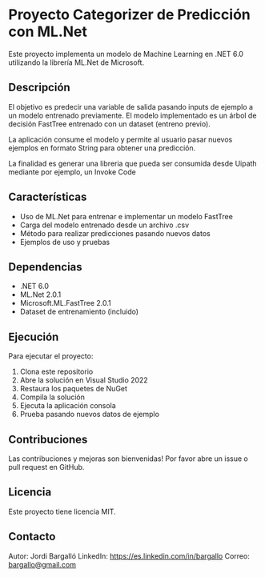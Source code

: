 
# Proyecto Categorizer de Predicción con ML.Net

Este proyecto implementa un modelo de Machine Learning en .NET 6.0 utilizando la librería ML.Net de Microsoft.

## Descripción 

El objetivo es predecir una variable de salida pasando inputs de ejemplo a un modelo entrenado previamente. El modelo implementado es un árbol de decisión FastTree entrenado con un dataset (entreno previo).

La aplicación consume el modelo y permite al usuario pasar nuevos ejemplos en formato String para obtener una predicción.

La finalidad es generar una libreria que pueda ser consumida desde Uipath mediante por ejemplo, un Invoke Code

## Características

- Uso de ML.Net para entrenar e implementar un modelo FastTree
- Carga del modelo entrenado desde un archivo .csv
- Método para realizar predicciones pasando nuevos datos 
- Ejemplos de uso y pruebas

## Dependencias

- .NET 6.0
- ML.Net 2.0.1 
- Microsoft.ML.FastTree 2.0.1 
- Dataset de entrenamiento (incluido)

## Ejecución

Para ejecutar el proyecto:

1. Clona este repositorio
2. Abre la solución en Visual Studio 2022
3. Restaura los paquetes de NuGet
4. Compila la solución
5. Ejecuta la aplicación consola 
6. Prueba pasando nuevos datos de ejemplo

## Contribuciones

Las contribuciones y mejoras son bienvenidas! Por favor abre un issue o pull request en GitHub. 

## Licencia  

Este proyecto tiene licencia MIT.

## Contacto

Autor: Jordi Bargalló
LinkedIn: https://es.linkedin.com/in/bargallo
Correo: bargallo@gmail.com

